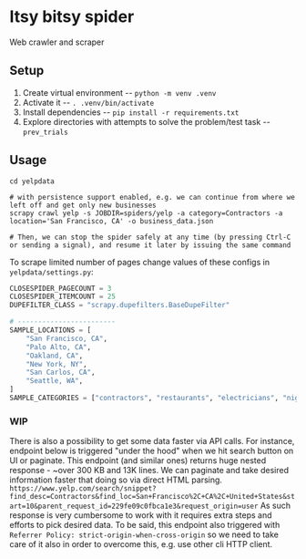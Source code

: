 # Itsy bitsy spider

Web crawler and scraper

## Setup

1. Create virtual environment -- `python -m venv .venv`
2. Activate it -- `. .venv/bin/activate`
3. Install dependencies -- `pip install -r requirements.txt`
4. Explore directories with attempts to solve the problem/test task -- `prev_trials`

## Usage

```shell
cd yelpdata

# with persistence support enabled, e.g. we can continue from where we left off and get only new businesses
scrapy crawl yelp -s JOBDIR=spiders/yelp -a category=Contractors -a location='San Francisco, CA' -o business_data.json

# Then, we can stop the spider safely at any time (by pressing Ctrl-C or sending a signal), and resume it later by issuing the same command
```

To scrape limited number of pages change values of these configs in `yelpdata/settings.py`:

```python
CLOSESPIDER_PAGECOUNT = 3
CLOSESPIDER_ITEMCOUNT = 25
DUPEFILTER_CLASS = "scrapy.dupefilters.BaseDupeFilter"

# ------------------------
SAMPLE_LOCATIONS = [
    "San Francisco, CA",
    "Palo Alto, CA",
    "Oakland, CA",
    "New York, NY",
    "San Carlos, CA",
    "Seattle, WA",
]
SAMPLE_CATEGORIES = ["contractors", "restaurants", "electricians", "nightlife", "delivery", "reservations"]

```



### WIP

There is also a possibility to get some data faster via API calls. For instance, endpoint below is triggered "under the hood" when we hit search button on UI or paginate.
This endpoint (and similar ones) returns huge nested response - ~over 300 KB and 13K lines. We can paginate and take desired information faster that doing so via direct HTML parsing.
`https://www.yelp.com/search/snippet?find_desc=Contractors&find_loc=San+Francisco%2C+CA%2C+United+States&start=10&parent_request_id=229fe09c0fbca1e3&request_origin=user`
As such response is very cumbersome to work with it requires extra steps and efforts to pick desired data.
To be said, this endpoint also triggered with `Referrer Policy: strict-origin-when-cross-origin` so we need to take care of it also in order to overcome this, e.g. use other cli HTTP client.
